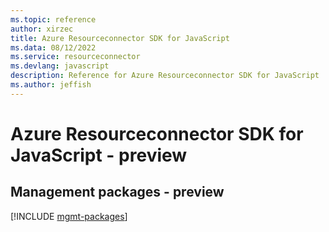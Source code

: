 ```yaml
---
ms.topic: reference
author: xirzec
title: Azure Resourceconnector SDK for JavaScript
ms.data: 08/12/2022
ms.service: resourceconnector
ms.devlang: javascript
description: Reference for Azure Resourceconnector SDK for JavaScript
ms.author: jeffish
---
```

# Azure Resourceconnector SDK for JavaScript - preview

## Management packages - preview
[!INCLUDE [mgmt-packages](resourceconnector-mgmt-index.md)]